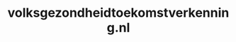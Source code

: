 ---
layout: post
title:  "volksgezondheidtoekomstverkenning.nl"
internal_url:  "/data/volksgezondheidtoekomstverkenning.nl.html"
categories: dutchgov
---